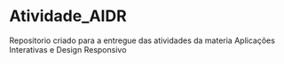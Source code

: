 # Atividade_AIDR
Repositorio criado para a entregue das atividades da materia Aplicações Interativas e Design Responsivo
